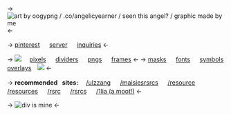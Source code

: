   -> ![art by oogypng / .co/angelicyearner / seen this angel? / graphic made by me](https://file.garden/Zzgv69nzzkEeNTVf/binamain.png) <-

-> [pinterest](https://www.pinterest.com/angelicyearner/) 　 [server](https://discord.gg/SkZenJhrGh) 　 [inquiries](https://tellonym.me/angelicyearner) <-

-> ![](https://files.catbox.moe/uhokfa.gif) ⠀ [pixels](/aypixel) 　 [dividers](https://www.pinterest.com/angelicyearner/resources/borders/) 　 [pngs](https://www.pinterest.com/angelicyearner/resources/pngs/) 　 [frames](https://www.pinterest.com/angelicyearner/resources/frames/) <-
-> [masks](https://www.pinterest.com/angelicyearner/resources/masks/) 　 [fonts](https://www.pinterest.com/angelicyearner/resources/fonts/) 　 [symbols](/aysymbols) 　 [overlays](https://www.pinterest.com/angelicyearner/resources/overlays-textures/)　![](https://i.postimg.cc/d0WNJrkT/IMG_2665.gif) <-

-> **recommended⠀sites:**  ⠀ [/ulzzang](/ulzzang) 　 [/maisiesrsrcs](/maisiesrsrcs) 　 [/resource](/resource)  　 [/resources](/resources) 　 [/rsrc](/rsrc) 　 [/rsrcs](/rsrcs) 　 [/1lia (a moot!)](/1lia) <-

-> ![div is mine](https://file.garden/Zzgv69nzzkEeNTVf/binabottom.png) <-

<!--
**K-ANT0/K-ANT0** is a ✨ _special_ ✨ repository because its `README.md` (this file) appears on your GitHub profile.

Here are some ideas to get you started:

- 🔭 I’m currently working on ...
- 🌱 I’m currently learning ...
- 👯 I’m looking to collaborate on ...
- 🤔 I’m looking for help with ...
- 💬 Ask me about ...
- 📫 How to reach me: ...
- 😄 Pronouns: ...
- ⚡ Fun fact: ...
-->

